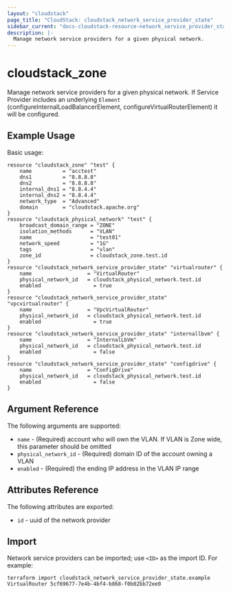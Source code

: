 ```yaml
---
layout: "cloudstack"
page_title: "CloudStack: cloudstack_network_service_provider_state"
sidebar_current: "docs-cloudstack-resource-network_service_provider_state"
description: |-
  Manage network service providers for a given physical network.
---
```


# cloudstack_zone

Manage network service providers for a given physical network.  If Service Provider includes an underlying `Element` (configureInternalLoadBalancerElement, configureVirtualRouterElement) it will be configured.

## Example Usage

Basic usage:

```hcl
resource "cloudstack_zone" "test" {
	name          = "acctest"
	dns1          = "8.8.8.8"
	dns2          = "8.8.8.8"
	internal_dns1 = "8.8.4.4"
	internal_dns2 = "8.8.4.4"
	network_type  = "Advanced"
	domain        = "cloudstack.apache.org"
}
resource "cloudstack_physical_network" "test" {
	broadcast_domain_range = "ZONE"
	isolation_methods      = "VLAN"
	name                   = "test01"
	network_speed          = "1G"
	tags                   = "vlan"
	zone_id                = cloudstack_zone.test.id
}
resource "cloudstack_network_service_provider_state" "virtualrouter" {
    name                  = "VirtualRouter"
    physical_network_id   = cloudstack_physical_network.test.id
    enabled                 = true
}
resource "cloudstack_network_service_provider_state" "vpcvirtualrouter" {
    name                  = "VpcVirtualRouter"
    physical_network_id   = cloudstack_physical_network.test.id
    enabled                 = true
}
resource "cloudstack_network_service_provider_state" "internallbvm" {
    name                  = "InternalLbVm"
    physical_network_id   = cloudstack_physical_network.test.id
    enabled                 = false
}
resource "cloudstack_network_service_provider_state" "configdrive" {
    name                  = "ConfigDrive"
    physical_network_id   = cloudstack_physical_network.test.id
    enabled                 = false
}
```

## Argument Reference

The following arguments are supported:

* `name` - (Required) account who will own the VLAN. If VLAN is Zone wide, this parameter should be omitted
* `physical_network_id` - (Required) domain ID of the account owning a VLAN
* `enabled` - (Required) the ending IP address in the VLAN IP range


## Attributes Reference

The following attributes are exported:

* `id` - uuid of the network provider


## Import

Network service providers can be imported; use `<ID>` as the import ID. For
example:

```shell
terraform import cloudstack_network_service_provider_state.example VirtualRouter 5cf69677-7e4b-4bf4-b868-f0b02bb72ee0
```
